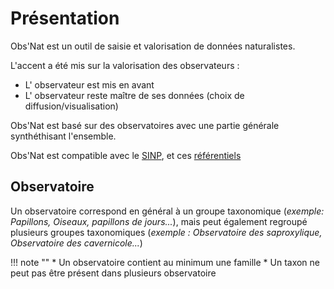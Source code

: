 # Présentation

Obs'Nat est un outil de saisie et valorisation de données naturalistes.

L'accent a été mis sur la valorisation des observateurs :

* L' observateur est mis en avant
* L' observateur reste maître de ses données (choix de diffusion/visualisation) 

Obs'Nat est basé sur des observatoires avec une partie générale synthéthisant l'ensemble.

Obs'Nat est compatible avec le [SINP](http://www.naturefrance.fr/sinp/presentation-du-sinp), et ces [référentiels](http://standards-sinp.mnhn.fr/category/referentiels/)

## Observatoire

Un observatoire correspond en général à un groupe taxonomique (*exemple: Papillons, Oiseaux, papillons de jours...*), mais peut également
regroupé plusieurs groupes taxonomiques (*exemple : Observatoire des saproxylique, Observatoire des cavernicole...*)

!!! note ""
	* Un observatoire contient au minimum une famille
	* Un taxon ne peut pas être présent dans plusieurs observatoire
